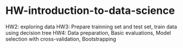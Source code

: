 # HW-introduction-to-data-science
HW2: exploring data
HW3: Prepare trainning set and test set, train data using decision tree
HW4: Data preparation, Basic evaluations, Model selection with cross-validation, Bootstrapping